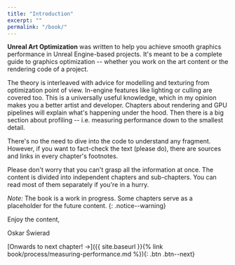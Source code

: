 ```yaml
---
title: "Introduction"
excerpt: ""
permalink: "/book/"
---
```


__Unreal Art Optimization__ was written to help you achieve smooth graphics performance in Unreal Engine-based projects. It's meant to be a complete guide to graphics optimization -- whether you work on the art content or the rendering code of a project.

The theory is interleaved with advice for modelling and texturing from optimization point of view. In-engine features like lighting or culling are covered too. This is a universally useful knowledge, which in my opinion makes you a better artist and developer. Chapters about rendering and GPU pipelines will explain what's happening under the hood. Then there is a big section about profiling -- i.e. measuring performance down to the smallest detail.

There's no the need to dive into the code to understand any fragment. However, if you want to fact-check the text (please do), there are sources and links in every chapter's footnotes.

Please don't worry that you can't grasp all the information at once. The content is divided into independent chapters and sub-chapters. You can read most of them separately if you're in a hurry.

_Note:_ The book is a work in progress. Some chapters serve as a placeholder for the future content.
{: .notice--warning}

Enjoy the content,

Oskar Świerad

[Onwards to next chapter! →]({{ site.baseurl }}{% link book/process/measuring-performance.md %}){: .btn .btn--next}
